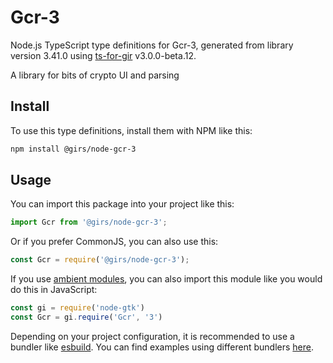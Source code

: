 
# Gcr-3

Node.js TypeScript type definitions for Gcr-3, generated from library version 3.41.0 using [ts-for-gir](https://github.com/gjsify/ts-for-gjs) v3.0.0-beta.12.

A library for bits of crypto UI and parsing

## Install

To use this type definitions, install them with NPM like this:
```bash
npm install @girs/node-gcr-3
```

## Usage

You can import this package into your project like this:
```ts
import Gcr from '@girs/node-gcr-3';
```

Or if you prefer CommonJS, you can also use this:
```ts
const Gcr = require('@girs/node-gcr-3');
```

If you use [ambient modules](https://github.com/gjsify/ts-for-gir/tree/main/packages/cli#ambient-modules), you can also import this module like you would do this in JavaScript:

```ts
const gi = require('node-gtk')
const Gcr = gi.require('Gcr', '3')
```

Depending on your project configuration, it is recommended to use a bundler like [esbuild](https://esbuild.github.io/). You can find examples using different bundlers [here](https://github.com/gjsify/ts-for-gir/tree/main/examples).